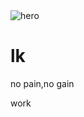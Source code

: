 <div class="home">
	<div class="hero"><img :src="$withBase('/img/timg.jpg')" alt="hero">
	<h1>lk</h1>
	<p class="description">no pain,no gain</p>
    <p class="action"><a :href="$withBase('/docs/work/')" class="nav-link action-button">work</a></p></div><div class="content custom"></div>
</div>